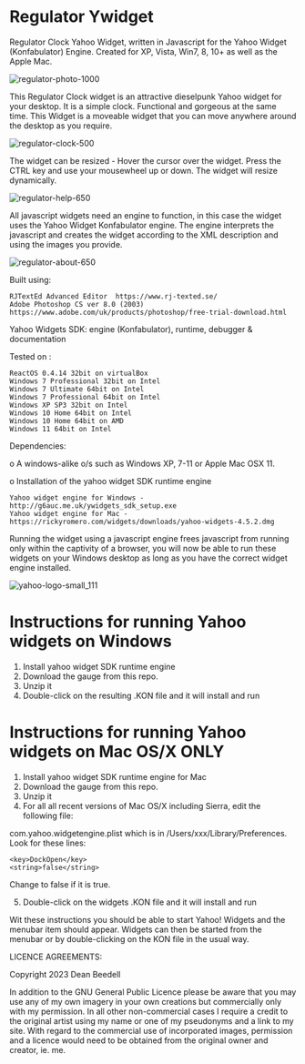 # Regulator Ywidget

Regulator Clock Yahoo Widget, written in Javascript for the Yahoo 
Widget (Konfabulator) Engine. Created for XP, Vista, Win7, 8, 10+ as well as the 
Apple Mac.

![regulator-photo-1000](https://github.com/yereverluvinunclebert/Regulator-Ywidget/assets/2788342/38a164ff-ceee-4b17-81a4-02a125341447)


This Regulator Clock widget is an attractive dieselpunk Yahoo widget for your desktop. 
It is a simple clock. Functional and gorgeous at the same time. This Widget is a 
moveable widget that you can move anywhere  around the desktop as you require.

![regulator-clock-500](https://github.com/yereverluvinunclebert/Regulator-Ywidget/assets/2788342/77e0639c-bf23-423e-827f-99d1a3869654)


The widget can be resized - Hover the cursor over the widget. Press the CTRL key 
and use your mousewheel up or down. The widget will resize dynamically.

![regulator-help-650](https://github.com/yereverluvinunclebert/Regulator-Ywidget/assets/2788342/8c60f794-352f-4e94-984f-bb1abca08475)

All javascript widgets need an engine to function, in this case the widget uses 
the Yahoo Widget Konfabulator engine. The engine interprets the javascript and 
creates the widget according to the XML description and using the images you 
provide. 

![regulator-about-650](https://github.com/yereverluvinunclebert/Regulator-Ywidget/assets/2788342/05d2ad99-e33e-43d0-b6b8-a9b5b9af7604)

Built using: 

	RJTextEd Advanced Editor  https://www.rj-texted.se/  
	Adobe Photoshop CS ver 8.0 (2003)  https://www.adobe.com/uk/products/photoshop/free-trial-download.html
  Yahoo Widgets SDK: engine (Konfabulator), runtime, debugger & documentation

Tested on :

	ReactOS 0.4.14 32bit on virtualBox    
	Windows 7 Professional 32bit on Intel    
	Windows 7 Ultimate 64bit on Intel    
	Windows 7 Professional 64bit on Intel    
	Windows XP SP3 32bit on Intel    
	Windows 10 Home 64bit on Intel    
	Windows 10 Home 64bit on AMD    
	Windows 11 64bit on Intel  
	
Dependencies:

o A windows-alike o/s such as Windows XP, 7-11 or Apple Mac OSX 11.    	

o Installation of the yahoo widget SDK runtime engine  

	Yahoo widget engine for Windows - http://g6auc.me.uk/ywidgets_sdk_setup.exe  
	Yahoo widget engine for Mac - https://rickyromero.com/widgets/downloads/yahoo-widgets-4.5.2.dmg

Running the widget using a javascript engine frees javascript from running only 
within the captivity of a browser, you will now be able to run these widgets on 
your Windows desktop as long as you have the correct widget engine installed.

![yahoo-logo-small_111](https://github.com/yereverluvinunclebert/Regulator-Ywidget/assets/2788342/a7d7b7ab-83d7-486d-ab62-815bf6c22ade)

 
Instructions for running Yahoo widgets on Windows
=================================================

1. Install yahoo widget SDK runtime engine
2. Download the gauge from this repo.
3. Unzip it
4. Double-click on the resulting .KON file and it will install and run

Instructions for running Yahoo widgets on Mac OS/X ONLY
========================================================

1. Install yahoo widget SDK runtime engine for Mac
2. Download the gauge from this repo.
3. Unzip it
4. For all all recent versions of Mac OS/X including Sierra, edit the following 
file:

com.yahoo.widgetengine.plist which is in /Users/xxx/Library/Preferences. Look 
for these lines: 
   
	<key>DockOpen</key>  
	<string>false</string>  

Change to false if it is true.

5. Double-click on the widgets .KON file and it will install and run

Wit these instructions you should be able to start Yahoo! Widgets and the 
menubar item should appear. Widgets can then be started from the menubar or by 
double-clicking on the KON file in the usual way.



LICENCE AGREEMENTS:

Copyright 2023 Dean Beedell

In addition to the GNU General Public Licence please be aware that you may use
any of my own imagery in your own creations but commercially only with my
permission. In all other non-commercial cases I require a credit to the
original artist using my name or one of my pseudonyms and a link to my site.
With regard to the commercial use of incorporated images, permission and a
licence would need to be obtained from the original owner and creator, ie. me.
